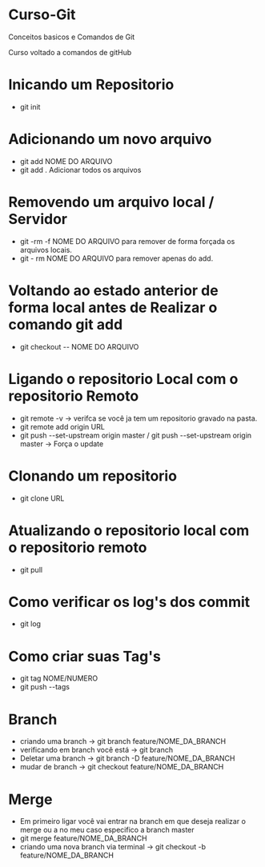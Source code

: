 # Curso-Git
Conceitos basicos e Comandos de Git


Curso voltado a comandos de gitHub 


# Inicando um Repositorio
  - git init
  
# Adicionando um novo arquivo
  - git add NOME DO ARQUIVO
  - git add . Adicionar todos os arquivos

# Removendo um arquivo local / Servidor
  - git -rm -f NOME DO ARQUIVO para remover de forma forçada os arquivos locais.
  - git - rm NOME DO ARQUIVO para remover apenas do add.
  
# Voltando ao estado anterior de forma local antes de Realizar o comando git add
  - git checkout -- NOME DO ARQUIVO

# Ligando o repositorio Local com o repositorio Remoto
  - git remote -v -> verifca se você ja tem um repositorio gravado na pasta.
  - git remote add origin URL
  - git push --set-upstream origin master / git push --set-upstream origin master -> Força o update

# Clonando um repositorio 
  - git clone URL

# Atualizando o repositorio local com o repositorio remoto
  - git pull
  
# Como verificar os log's dos commit
  - git log

# Como criar suas Tag's
  - git tag NOME/NUMERO
  - git push --tags

# Branch
  - criando uma branch -> git branch feature/NOME_DA_BRANCH
  - verificando em branch você está -> git branch
  - Deletar uma branch -> git branch -D feature/NOME_DA_BRANCH
  - mudar de branch -> git checkout feature/NOME_DA_BRANCH

# Merge
  - Em primeiro ligar você vai entrar na branch em que deseja realizar o merge ou a no meu caso especifico a branch master
  - git merge feature/NOME_DA_BRANCH
  - criando uma nova branch via terminal -> git checkout -b feature/NOME_DA_BRANCH

